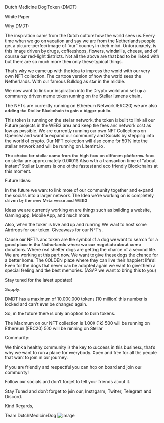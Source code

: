 Dutch Medicine Dog Token (DMDT)


White Paper


Why DMDT:

The inspiration came from the Dutch culture how the world sees us. 
Every time when we go on vacation and say we are from the Netherlands people get a picture-perfect image of “our” country in their mind.
Unfortunately, is this image driven by drugs, coffeeshops, flowers, windmills, cheese, and of course our red-light districts.
Not all the above are that bad to be linked with but there are so much more then only these typical things.

That’s why we came up with the idea to impress the world with our very own NFT collection.
The cartoon version of how the world sees the Netherlands. With our famous Bulldog as star in the middle.

We now want to link our inspiration into the Crypto world and set up a community driven meme token running on the Stellar lumens chain .

The NFT’s are currently running on Ethereum Network (ERC20)
we are also adding the Stellar Blockchain to gain a bigger public.

This token is running on the stellar network, the token is built to link all our Future projects in the WEB3 area and keep the fees and network cost as low as possible.
We are currently running our own NFT Collections on Opensea and want to expand our community and Socials by stepping into the world of crypto.
Our NFT collection will also come for 50% into the stellar network and will be running on Litemint.io .

The choice for stellar came from the high fees on different platforms.
fees on stellar are approximately 0.0001$ Also with a transaction time of “about instant” Stellar Lumens is one of the fastest and eco friendly Blockchains at this moment.

Future Ideas:

In the future we want to link more of our community together and expand the socials into a larger network. The Idea we’re working on is completely driven by the new Meta verse and WEB3

Ideas we are currently working on are things such as building a website, Gaming app, Mobile App, and much more.

Also, when the token is live and up and running
We want to host some Airdrops for our token.
Giveaways for our NFT’s.

Cause our NFT’s and token are the symbol of a dog we want to search for a good place in the Netherlands where we can negotiate about some donations.
Where real shelter dogs are getting the chance of a second life.
We are working at this part now. We want to give these dogs the chance for a better home.
The GOLDEN place where they can live their happiest life’s! 
Even for the dogs that never can be adopted again we want to give them a special feeling and the best memories.
(ASAP we want to bring this to you)

Stay tuned for the latest updates!

Supply:

DMDT has a maximum of 10.000.000 tokens (10 million) this number is locked and can’t ever be changed again.

So, in the future there is only an option to burn tokens.

The Maximum on our NFT collection is 1.000 (1k)
500 will be running on Ethereum (ERC20)
500 will be running on Stellar

Community:

We think a healthy community is the key to success in this business, that’s why we want to run a place for everybody.
Open and free for all the people that want to join in our journey.

If you are friendly and respectful you can hop on board and join our community!

Follow our socials and don’t forget to tell your friends about it.


Stay Tuned and don’t forget to join our, Instagarm, Twitter, Telegram and Discord.

Kind Regards,

Team 
DutchMedicineDog 
![image](https://user-images.githubusercontent.com/101520572/163593131-322fd21c-b476-4749-8934-fc40efbbde6d.png)
